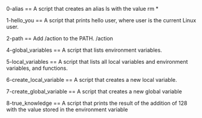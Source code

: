 0-alias == A script that creates an alias ls with the value rm *

1-hello_you == A script that prints hello user, where user is the current Linux user. 

2-path == Add /action to the PATH. /action 

4-global_variables == A script that lists environment variables. 

5-local_variables == A script that lists all local variables and environment variables, and functions. 

6-create_local_variable == A script that creates a new local variable.

7-create_global_variable == A  script that creates a new global variable 

8-true_knowledge == A script that prints the result of the addition of 128 with the value stored in the environment variable  
